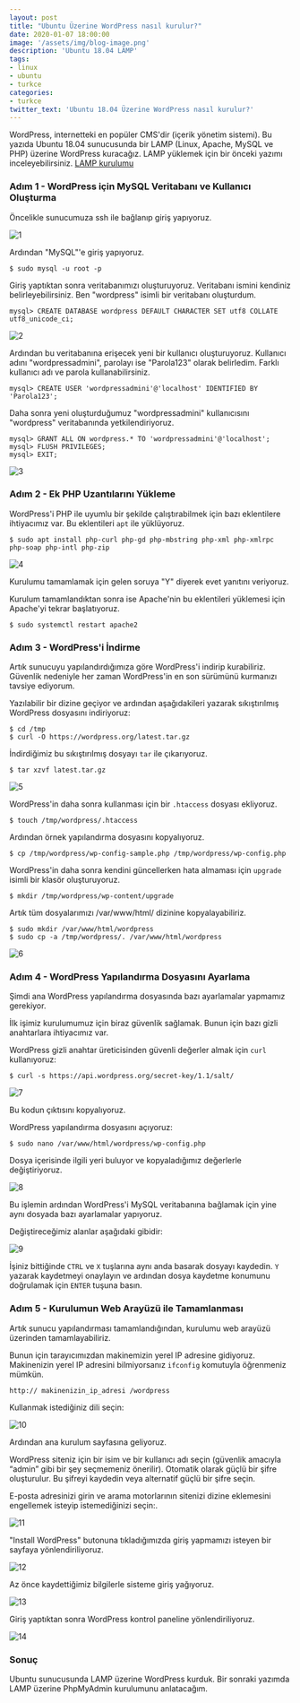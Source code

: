 ```yaml
---
layout: post
title: "Ubuntu Üzerine WordPress nasıl kurulur?"
date: 2020-01-07 18:00:00
image: '/assets/img/blog-image.png'
description: 'Ubuntu 18.04 LAMP'
tags:
- linux
- ubuntu
- turkce
categories:
- turkce
twitter_text: 'Ubuntu 18.04 Üzerine WordPress nasıl kurulur?'
---
```


WordPress, internetteki en popüler CMS'dir (içerik yönetim sistemi). Bu yazıda Ubuntu 18.04 sunucusunda bir LAMP (Linux, Apache, MySQL ve PHP) üzerine WordPress kuracağız.
LAMP yüklemek için bir önceki yazımı inceleyebilirsiniz. [LAMP kurulumu](https://www.mehmetfatih.com/ubuntu-uzerinde-lamp-kurulumu/)

### Adım 1 - WordPress için MySQL Veritabanı ve Kullanıcı Oluşturma

Öncelikle sunucumuza ssh ile bağlanıp giriş yapıyoruz. 

<img src="/assets/img/blog/lamp01.png" alt="1"/>

Ardından "MySQL"'e giriş yapıyoruz.

```shell
$ sudo mysql -u root -p
```

Giriş yaptıktan sonra veritabanımızı oluşturuyoruz. Veritabanı ismini kendiniz belirleyebilirsiniz. Ben "wordpress" isimli bir veritabanı oluşturdum.

```mysql
mysql> CREATE DATABASE wordpress DEFAULT CHARACTER SET utf8 COLLATE utf8_unicode_ci;
```

<img src="/assets/img/blog/wp2.jpg" alt="2"/>

Ardından bu veritabanına erişecek yeni bir kullanıcı oluşturuyoruz.  Kullanıcı adını "wordpressadmini", parolayı ise "Parola123" olarak belirledim. Farklı kullanıcı adı ve parola kullanabilirsiniz. 

```mysql
mysql> CREATE USER 'wordpressadmini'@'localhost' IDENTIFIED BY 'Parola123';
```

Daha sonra yeni oluşturduğumuz "wordpressadmini" kullanıcısını "wordpress" veritabanında yetkilendiriyoruz.

```mysql
mysql> GRANT ALL ON wordpress.* TO 'wordpressadmini'@'localhost';
mysql> FLUSH PRIVILEGES;
mysql> EXIT;
```

<img src="/assets/img/blog/wp3.jpg" alt="3"/>

### Adım 2 - Ek PHP Uzantılarını Yükleme

WordPress'i PHP ile uyumlu bir şekilde çalıştırabilmek için bazı eklentilere ihtiyacımız var. Bu eklentileri `apt` ile yüklüyoruz.

```shell
$ sudo apt install php-curl php-gd php-mbstring php-xml php-xmlrpc php-soap php-intl php-zip
```

<img src="/assets/img/blog/wp4.jpg" alt="4"/>

Kurulumu tamamlamak için gelen soruya "Y" diyerek evet yanıtını veriyoruz.

Kurulum tamamlandıktan sonra ise Apache'nin bu eklentileri yüklemesi için Apache'yi tekrar başlatıyoruz.

```shell
$ sudo systemctl restart apache2
```

### Adım 3 - WordPress'i İndirme

Artık sunucuyu yapılandırdığımıza göre WordPress'i indirip kurabiliriz. Güvenlik nedeniyle her zaman WordPress'in en son sürümünü kurmanızı tavsiye ediyorum.

Yazılabilir bir dizine geçiyor ve ardından aşağıdakileri yazarak sıkıştırılmış WordPress dosyasını indiriyoruz: 

```shell
$ cd /tmp
$ curl -O https://wordpress.org/latest.tar.gz
```

İndirdiğimiz bu sıkıştırılmış  dosyayı `tar` ile çıkarıyoruz.

```shell
$ tar xzvf latest.tar.gz
```

<img src="/assets/img/blog/wp5.jpg" alt="5"/>

WordPress'in daha sonra kullanması için bir `.htaccess` dosyası ekliyoruz.

```shell
$ touch /tmp/wordpress/.htaccess
```

Ardından örnek yapılandırma dosyasını kopyalıyoruz. 

```shell
$ cp /tmp/wordpress/wp-config-sample.php /tmp/wordpress/wp-config.php
```

WordPress'in daha sonra kendini güncellerken hata almaması için `upgrade` isimli bir klasör oluşturuyoruz.

```shell
$ mkdir /tmp/wordpress/wp-content/upgrade
```

Artık tüm dosyalarımızı /var/www/html/ dizinine kopyalayabiliriz. 

```shell
$ sudo mkdir /var/www/html/wordpress
$ sudo cp -a /tmp/wordpress/. /var/www/html/wordpress
```

<img src="/assets/img/blog/wp6.jpg" alt="6"/>

### Adım 4 - WordPress Yapılandırma Dosyasını Ayarlama

Şimdi ana WordPress yapılandırma dosyasında bazı ayarlamalar yapmamız gerekiyor.

İlk işimiz kurulumumuz için biraz güvenlik sağlamak. Bunun için bazı gizli anahtarlara ihtiyacımız var. 

WordPress gizli anahtar üreticisinden güvenli değerler almak için `curl` kullanıyoruz: 

```shell
$ curl -s https://api.wordpress.org/secret-key/1.1/salt/
```

<img src="/assets/img/blog/wp7.jpg" alt="7"/>

Bu kodun çıktısını kopyalıyoruz.

WordPress yapılandırma dosyasını açıyoruz:

```shell
$ sudo nano /var/www/html/wordpress/wp-config.php
```

Dosya içerisinde ilgili yeri buluyor ve kopyaladığımız değerlerle değiştiriyoruz.

<img src="/assets/img/blog/wp8.jpg" alt="8"/>

Bu işlemin ardından WordPress'i MySQL veritabanına bağlamak için yine aynı dosyada bazı ayarlamalar yapıyoruz.

Değiştireceğimiz alanlar aşağıdaki gibidir:

<img src="/assets/img/blog/wp9.jpg" alt="9"/>

İşiniz bittiğinde `CTRL` ve `X` tuşlarına aynı anda basarak dosyayı kaydedin. `Y` yazarak kaydetmeyi onaylayın ve ardından dosya kaydetme konumunu doğrulamak için `ENTER` tuşuna basın.

### Adım 5 - Kurulumun Web Arayüzü ile Tamamlanması

Artık sunucu yapılandırması tamamlandığından, kurulumu web arayüzü üzerinden tamamlayabiliriz.

Bunun için tarayıcımızdan makinemizin yerel IP adresine gidiyoruz. Makinenizin yerel IP adresini bilmiyorsanız `ifconfig` komutuyla öğrenmeniz mümkün.

```shell
http:// makinenizin_ip_adresi /wordpress
```

Kullanmak istediğiniz dili seçin:

<img src="/assets/img/blog/wp10.jpg" alt="10"/>

Ardından ana kurulum sayfasına geliyoruz.

WordPress siteniz için bir isim ve bir kullanıcı adı seçin (güvenlik amacıyla “admin” gibi bir şey seçmemeniz önerilir). Otomatik olarak güçlü bir şifre oluşturulur. Bu şifreyi kaydedin veya alternatif güçlü bir şifre seçin.

E-posta adresinizi girin ve arama motorlarının sitenizi dizine eklemesini engellemek isteyip istemediğinizi seçin:.

<img src="/assets/img/blog/wp11.jpg" alt="11"/>

"Install WordPress" butonuna tıkladığımızda giriş yapmamızı isteyen bir sayfaya yönlendiriliyoruz.

<img src="/assets/img/blog/wp12.jpg" alt="12"/>

Az önce kaydettiğimiz bilgilerle sisteme giriş yağıyoruz.

<img src="/assets/img/blog/wp13.jpg" alt="13"/>

Giriş yaptıktan sonra WordPress kontrol paneline yönlendiriliyoruz.

<img src="/assets/img/blog/wp14.jpg" alt="14"/>

### Sonuç

Ubuntu sunucusunda LAMP üzerine WordPress kurduk. Bir sonraki yazımda LAMP üzerine PhpMyAdmin kurulumunu anlatacağım. 


























